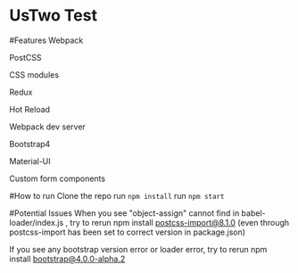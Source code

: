UsTwo Test
=========================

#Features
Webpack

PostCSS

CSS modules

Redux

Hot Reload

Webpack dev server

Bootstrap4

Material-UI

Custom form components


#How to run
Clone the repo
run `npm install`
run `npm start`


#Potential Issues
When you see "object-assign" cannot find in babel-loader/index.js , try to rerun npm install postcss-import@8.1.0 (even through postcss-import has been set to correct version in package.json)

If you see any bootstrap version error or loader error, try to rerun npm install bootstrap@4.0.0-alpha.2

